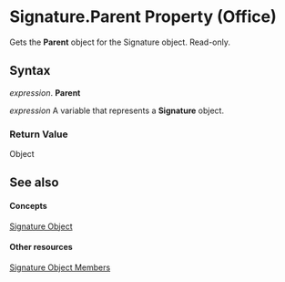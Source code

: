 
# Signature.Parent Property (Office)

Gets the  **Parent** object for the Signature object. Read-only.


## Syntax

 _expression_. **Parent**

 _expression_ A variable that represents a **Signature** object.


### Return Value

Object


## See also


#### Concepts


[Signature Object](574d246b-95cd-e4da-081b-4540387662a0.md)
#### Other resources


[Signature Object Members](1054db23-fe1c-f81f-e44b-d8c2c82ca7fa.md)
